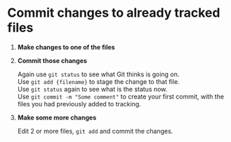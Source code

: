 # Commit changes to already tracked files

1) **Make changes to one of the files**

1) **Commit those changes**

    Again use `git status` to see what Git thinks is going on.
    \
	Use `git add {filename}` to stage the change to that file.
    \
	Use `git status` again to see what is the status now.
    \
	Use `git commit -m "Some comment"` to create your first commit, with the files you had previously added to tracking.

1) **Make some more changes**

    Edit 2 or more files, `git add` and commit the changes.
